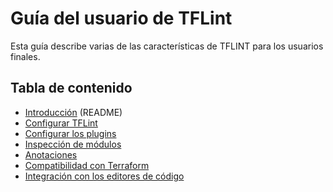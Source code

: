 # Guía del usuario de TFLint

Esta guía describe varias de las características de TFLINT para los usuarios finales.

## Tabla de contenido

- [Introducción](../README.md) (README)
- [Configurar TFLint](config.md)
- [Configurar los plugins](plugins.md)
- [Inspección de módulos](module-inspection.md)
- [Anotaciones](annotations.md)
- [Compatibilidad con Terraform](compatibility.md)
- [Integración con los editores de código](editor-integration.md)
